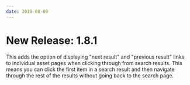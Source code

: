 ```yaml
---
date: 2019-08-09
---
```


# New Release: 1.8.1

This adds the option of displaying "next result" and "previous result" links to individual asset pages when clicking through from search results. This means you can click the first item in a search result and then navigate through the rest of the results without going back to the search page.


